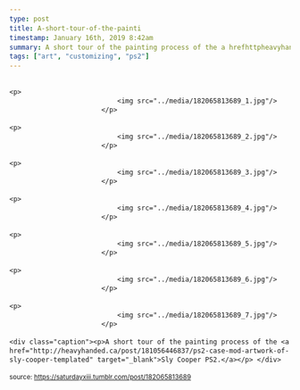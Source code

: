 ```yaml
---
type: post
title: A-short-tour-of-the-painti
timestamp: January 16th, 2019 8:42am
summary: A short tour of the painting process of the a hrefhttpheavyhandedcapost181056446837ps2casemodartworkofslycoopertemplated targetbla
tags: ["art", "customizing", "ps2"]
---
```


                
                
                
                                                                                       <p>
                               <img src="../media/182065813689_1.jpg"/>
                           </p>
                                                                                                                           <p>
                               <img src="../media/182065813689_2.jpg"/>
                           </p>
                                                                                                                           <p>
                               <img src="../media/182065813689_3.jpg"/>
                           </p>
                                                                                                                           <p>
                               <img src="../media/182065813689_4.jpg"/>
                           </p>
                                                                                                                           <p>
                               <img src="../media/182065813689_5.jpg"/>
                           </p>
                                                                                                                           <p>
                               <img src="../media/182065813689_6.jpg"/>
                           </p>
                                                                                                                           <p>
                               <img src="../media/182065813689_7.jpg"/>
                           </p>
                                                                                                                      <div class="caption"><p>A short tour of the painting process of the <a href="http://heavyhanded.ca/post/181056446837/ps2-case-mod-artwork-of-sly-cooper-templated" target="_blank">Sly Cooper PS2.</a></p> </div>
                                    
                
                
                
                
                                
<small>source: https://saturdayxiii.tumblr.com/post/182065813689</small>